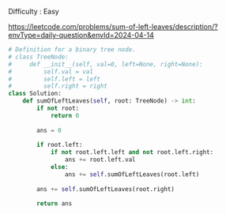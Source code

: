 Difficulty : Easy 

https://leetcode.com/problems/sum-of-left-leaves/description/?envType=daily-question&envId=2024-04-14 


```python
# Definition for a binary tree node.
# class TreeNode:
#     def __init__(self, val=0, left=None, right=None):
#         self.val = val
#         self.left = left
#         self.right = right
class Solution:
    def sumOfLeftLeaves(self, root: TreeNode) -> int:
        if not root:
            return 0
        
        ans = 0
        
        if root.left:
            if not root.left.left and not root.left.right:
                ans += root.left.val
            else:
                ans += self.sumOfLeftLeaves(root.left)
        
        ans += self.sumOfLeftLeaves(root.right)
        
        return ans
```
